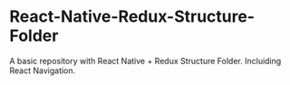 # React-Native-Redux-Structure-Folder
A basic repository with React Native + Redux Structure Folder. Incluiding React Navigation.
